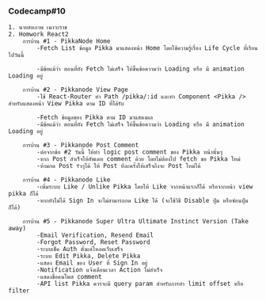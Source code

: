 ### Codecamp#10
    1. นายสหภาพ เนาวะราช
    2. Homwork React2
        การบ้าน #1 - PikkaNode Home
            -Fetch List ข้อมูล Pikka มาแสดงหน้า Home โดยใช้ความรู้เรื่อง Life Cycle ที่เรียนไปวันนี้

            -มีข้อแม้ว่า ตอนที่ยัง Fetch ไม่เสร็จ ให้ขึ้นข้อความว่า Loading หรือ มี animation Loading อยู่ 

        การบ้าน #2 - Pikkanode View Page
            -ใช้ React-Router ทำ Path /pikka/:id และทำ Component <Pikka /> สำหรับแสดงหน้า View Pikka ตาม ID ที่ได้รับ

            -Fetch ข้อมูลของ Pikka ตาม ID มาแสดงผล
            -มีข้อแม้ว่า ตอนที่ยัง Fetch ไม่เสร็จ ให้ขึ้นข้อความว่า Loading หรือ มี animation Loading อยู่ 

        การบ้าน #3 - Pikkanode Post Comment
            -ต่อจากข้อ #2 วันนี้ ให้ทำ logic post comment ของ Pikka หน้านั้นๆ
            -หาก Post สำเร็จให้อัพเดท comment ด้วย โดยไม่ต้องไป fetch ขอ Pikka ใหม่
            -ห้ามกด Post รัวๆได้ ให้ Post ทีละครั้งให้เสร็จถึงจะ Post ใหม่ได้

        การบ้าน #4 - Pikkanode Like
            -เพิ่มระบบ Like / Unlike Pikka โดยให้ Like จากหน้าแรกก็ได้ หรือจากหน้า view pikka ก็ได้
            -หากยังไม่ได้ Sign In จะไม่สามารถกด Like ได้ (จะใช้วิธี Disable ปุ่ม หรือซ่อนปุ่มก็ได้) 

        การบ้าน #5 - Pikkanode Super Ultra Ultimate Instinct Version (Take away)
            -Email Verification, Resend Email
            -Forgot Password, Reset Password
            -ระบบเช็ค Auth ตั้งแต่โหลดเว็บเสร็จ
            -ระบบ Edit Pikka, Delete Pikka
            -แสดง Email ของ User ที่ Sign In อยู่
            -Notification แจ้งเตือนเวลา Action ไม่สำเร็จ
            -แสดงชื่อคนโพส comment
            -API list Pikka ควรจะมี query param สำหรับการทำ limit offset หรือ filter

